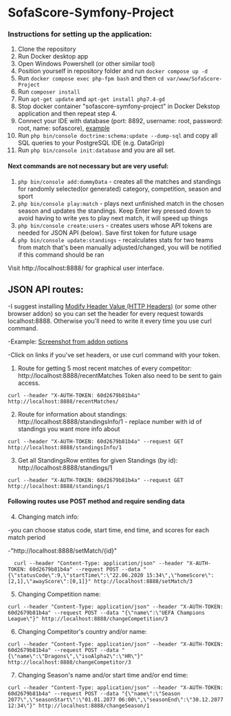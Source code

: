 # SofaScore-Symfony-Project

### Instructions for setting up the application:

  1. Clone the repository
  2. Run Docker desktop app
  3. Open Windows Powershell (or other similar tool)
  4. Position yourself in repository folder and run `docker compose up -d`
  5. Run `docker compose exec php-fpm bash` and then `cd var/www/SofaScore-Project`
  6. Run `composer install`
  7. Run `apt-get update` and `apt-get install php7.4-gd` 
  8. Stop docker container "sofascore-symfony-project" in Docker Dekstop application and then repeat step 4.
  9. Connect your IDE with database (port: 8892, username: root, password: root, name: sofascore), [example](https://i.imgur.com/MMuMFdj.png)
  10. Run `php bin/console doctrine:schema:update --dump-sql` and copy all SQL queries to your PostgreSQL IDE (e.g. DataGrip)
  11. Run `php bin/console init:database` and you are all set.
  
  
#### Next commands are not necessary but are very useful:
  
  1. `php bin/console add:dummyData` - creates all the matches and standings for randomly selected(or generated) category, competition, season and sport
  2. `php bin/console play:match` - plays next unfinished match in the chosen season and updates the standings. Keep Enter key pressed down to avoid having to write yes to play next match, it will speed up things
  3. `php bin/console create:users` - creates users whose API tokens are needed for JSON API (below). Save first token for future usage
  4. `php bin/console update:standings` - recalculates stats for two teams from match that's been manually adjusted/changed, you will be notified if this command should be ran
  
  
Visit http://localhost:8888/ for graphical user interface.


  
  
## JSON API routes:

  -I suggest installing [Modify Header Value (HTTP Headers)](https://chrome.google.com/webstore/detail/modify-header-value-http/cbdibdfhahmknbkkojljfncpnhmacdek) (or some other browser addon) so you can set the header for every request towards localhost:8888. Otherwise you'll need to write it every time you use curl command.
  
  -Example: [Screenshot from addon options](https://i.imgur.com/yHTVmQg.png)
  
  -Click on links if you've set headers, or use curl command with your token.



  1. Route for getting 5 most recent matches of every competitor: http://localhost:8888/recentMatches
    Token also need to be sent to gain access.
    
    curl --header "X-AUTH-TOKEN: 60d2679b81b4a" http://localhost:8888/recentMatches/
    
  2. Route for information about standings: http://localhost:8888/standingsInfo/1 - replace number with id of standings you want more info about
  
    curl --header "X-AUTH-TOKEN: 60d2679b81b4a" --request GET http://localhost:8888/standingsInfo/1
    
  3. Get all StandingsRow entites for given Standings (by id): http://localhost:8888/standings/1
  
    curl --header "X-AUTH-TOKEN: 60d2679b81b4a" --request GET http://localhost:8888/standings/1

#### Following routes use POST method and require sending data

  4. Changing match info:
  
  -you can choose status code, start time, end time, and scores for each match period
  
  -"http://localhost:8888/setMatch/{id}"
      
      curl --header "Content-Type: application/json" --header "X-AUTH-TOKEN: 60d2679b81b4a" --request POST --data "{\"statusCode\":9,\"startTime\":\"22.06.2020 15:34\",\"homeScore\":[2,1],\"awayScore\":[0,1]}" http://localhost:8888/setMatch/3
    
  
  
  5. Changing Competition name:
  
    curl --header "Content-Type: application/json" --header "X-AUTH-TOKEN: 60d2679b81b4a" --request POST --data "{\"name\":\"UEFA Champions League\"}" http://localhost:8888/changeCompetition/3
    
    
  6. Changing Competitor's country and/or name:
  
    curl --header "Content-Type: application/json" --header "X-AUTH-TOKEN: 60d2679b81b4a" --request POST --data "{\"name\":\"Dragons\",\"isoAlpha2\":\"HR\"}" http://localhost:8888/changeCompetitor/3
    
    
  7. Changing Season's name and/or start time and/or end time:
  
    curl --header "Content-Type: application/json" --header "X-AUTH-TOKEN: 60d2679b81b4a" --request POST --data "{\"name\":\"Season 2077\",\"seasonStart\":\"01.01.2077 06:00\",\"seasonEnd\":\"30.12.2077 12:34\"}" http://localhost:8888/changeSeason/1

